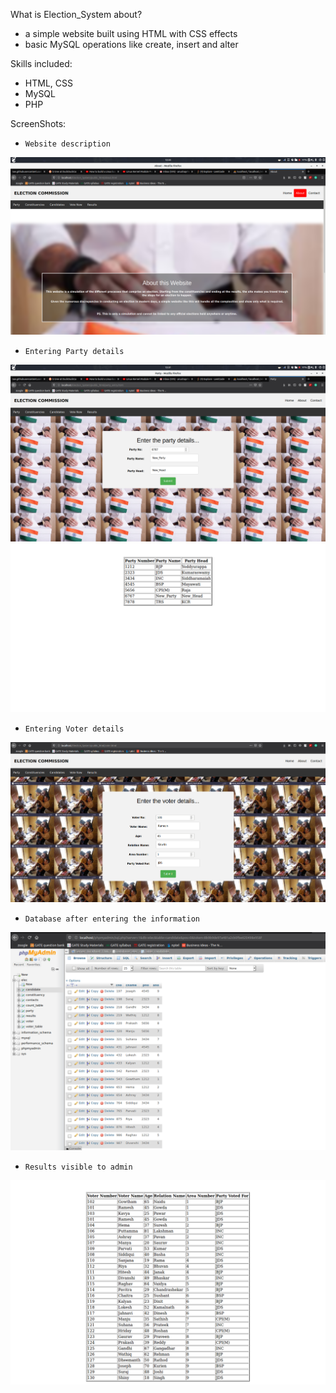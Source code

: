 What is Election_System about?
- a simple website built using HTML with CSS effects
- basic MySQL operations like create, insert and alter

Skills included:
- HTML, CSS
- MySQL
- PHP

ScreenShots:

- `Website description`

![ ](Screenshots/about_section.png)



- `Entering Party details`

![ ](Screenshots/party_details.png)
![ ](Screenshots/party_created.png)



- `Entering Voter details`

![ ](Screenshots/voter_details.png)



- `Database after entering the information` 

![ ](Screenshots/database.png)



- `Results visible to admin`

![ ](Screenshots/result_details.png)